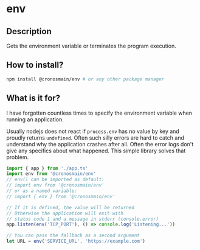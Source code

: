 # env

## Description

Gets the environment variable or terminates the program execution.

## How to install?

```bash
npm install @cronosmain/env # or any other package manager
```

## What is it for?

I have forgotten countless times to specify the environment variable when running an application.

Usually nodejs does not react if `process.env` has no value by key and proudly returns `undefined`. Often such silly errors are hard to catch and understand why the application crashes after all. Often the error logs don't give any specifics about what happened. This simple library solves that problem.

```ts
import { app } from './app.ts'
import env from '@cronosmain/env'
// env() can be imported as default:
// import env from '@cronosmain/env'
// or as a named variable:
// import { env } from '@cronosmain/env'

// If it is defined, the value will be returned
// Otherwise the application will exit with
// status code 1 and a message in stderr (console.error)
app.listen(env('TCP_PORT'), () => console.log('Listening...'))

// You can pass the fallback as a second argument
let URL = env('SERVICE_URL', 'https://example.com')
```
